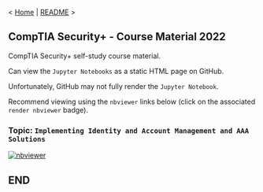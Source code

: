 < [Home](https://github.com/SeanOhAileasa) | [README](https://github.com/SeanOhAileasa/syp-implementing-identity-and-account-management-and-aaa-solutions/blob/main/README.md) >

## CompTIA Security+ - Course Material 2022

CompTIA Security+ self-study course material.

Can view the ``Jupyter Notebooks`` as a static HTML page on GitHub.

Unfortunately, GitHub may not fully render the ``Jupyter Notebook``.

Recommend viewing using the ``nbviewer`` links below (click on the associated ``render nbviewer`` badge).

### Topic: ``Implementing Identity and Account Management and AAA Solutions``

[![nbviewer](https://raw.githubusercontent.com/jupyter/design/master/logos/Badges/nbviewer_badge.svg)](https://nbviewer.jupyter.org/github/SeanOhAileasa/syp-implementing-identity-and-account-management-and-aaa-solutions/blob/main/syp-implementing-identity-and-account-management-and-aaa-solutions.ipynb)

## END